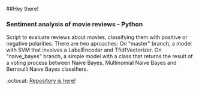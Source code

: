 ##Hey there!

### Sentiment analysis of movie reviews - Python

Script to evaluate reviews about movies, classifying them with positive or negative polarities.
There are two aproaches: On "master" branch, a model with SVM that involves a LabelEncoder and TfidfVectorizer. On "naive_bayes" branch, a simple model with a class that returns the result of a voting process between Naive Bayes, Multinomial Naive Bayes and Bernoulli Naive Bayes classifiers.

 :octocat: [Repository is here!](https://github.com/alejandraberbesi/sentiment_analysis_movie_reviews)


